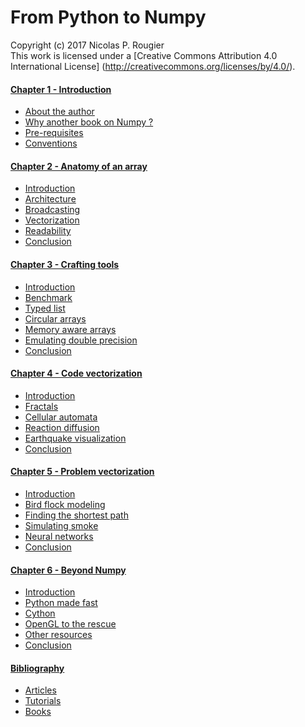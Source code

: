 # From Python to Numpy
Copyright (c) 2017 Nicolas P. Rougier  
This work is licensed under a
[Creative Commons Attribution 4.0 International License]
(http://creativecommons.org/licenses/by/4.0/).



#### [Chapter 1 - Introduction](book/01-introduction.md)

  * [About the author](book/01-introduction.md#about)
  * [Why another book on Numpy ?](book/01-introduction.md#why)
  * [Pre-requisites](book/01-introduction.md#pre-requisites)
  * [Conventions](book/01-introduction.md#conventions)

#### [Chapter 2 - Anatomy of an array](book/02-anatomy.md)

  * [Introduction](book/02-anatomy.md#introduction)
  * [Architecture](book/02-anatomy.md#architecture)
  * [Broadcasting](book/02-anatomy.md#broadcasting)
  * [Vectorization](book/02-anatomy.md#vectorization)
  * [Readability](book/02-anatomy.md#readability)
  * [Conclusion](book/02-anatomy.md#conclusion)

#### [Chapter 3 - Crafting tools](book/03-tools.md)

  * [Introduction](book/03-tools.md#introduction)
  * [Benchmark](book/03-tools.md#benchmark)
  * [Typed list](book/03-tools.md#typed-list)
  * [Circular arrays](book/03-tools.md#circular)
  * [Memory aware arrays](book/03-tools.md#memory-aware)
  * [Emulating double precision](book/03-tools.md#double-precision)
  * [Conclusion](book/03-tools.md#conclusion)

#### [Chapter 4 - Code vectorization](book/04-code-vectorization.md)

  * [Introduction](book/04-code-vectorization.md#introduction)
  * [Fractals](book/04-code-vectorization.md#fractals)
  * [Cellular automata](book/04-code-vectorization.md#automata)
  * [Reaction diffusion](book/04-code-vectorization.md#reaction-diffusion)
  * [Earthquake visualization](book/04-code-vectorization.md#earthquake)
  * [Conclusion](book/04-code-vectorization.md#conclusion)

#### [Chapter 5 - Problem vectorization](book/05-problem-vectorization.md)

  * [Introduction](book/05-problem-vectorization.md#introduction)
  * [Bird flock modeling](book/05-problem-vectorization.md#bird)
  * [Finding the shortest path](book/05-problem-vectorization.md#shortest)
  * [Simulating smoke](book/05-problem-vectorization.md#smoke)
  * [Neural networks](book/05-problem-vectorization.md#network)
  * [Conclusion](book/05-problem-vectorization.md#conclusion)

#### [Chapter 6 - Beyond Numpy](book/06-beyond-numpy.md)

  * [Introduction](book/06-beyond-numpy.md#introduction)
  * [Python made fast](book/06-beyond-numpy.md#python)
  * [Cython](book/06-beyond-numpy.md#cython)
  * [OpenGL to the rescue](book/06-beyond-numpy.md#opengl)
  * [Other resources](book/06-beyond-numpy.md#other)
  * [Conclusion](book/06-beyond-numpy.md#conclusion)

#### [Bibliography](book/bibliography.md)

  * [Articles](book/bibliography.md#articles)
  * [Tutorials](book/bibliography.md#tutorials)
  * [Books](book/bibliography.md#books)
